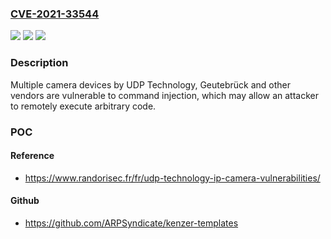 ### [CVE-2021-33544](https://cve.mitre.org/cgi-bin/cvename.cgi?name=CVE-2021-33544)
![](https://img.shields.io/static/v1?label=Product&message=Encoder%20G-Code&color=blue)
![](https://img.shields.io/static/v1?label=Version&message=EEC-2xx%3C%3D%201.12.0.27%20&color=brighgreen)
![](https://img.shields.io/static/v1?label=Vulnerability&message=CWE-77%20Improper%20Neutralization%20of%20Special%20Elements%20used%20in%20a%20Command%20('Command%20Injection')&color=brighgreen)

### Description

Multiple camera devices by UDP Technology, Geutebrück and other vendors are vulnerable to command injection, which may allow an attacker to remotely execute arbitrary code.

### POC

#### Reference
- https://www.randorisec.fr/fr/udp-technology-ip-camera-vulnerabilities/

#### Github
- https://github.com/ARPSyndicate/kenzer-templates

